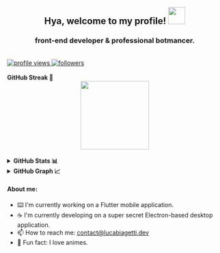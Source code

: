 <div align="center">
  <h2> Hya, welcome to my profile! <img src="https://media.tenor.com/images/1963c1bf2abc4950a12284148a81eb61/tenor.gif" height="40px"></h2>
  <h3> front-end developer & professional botmancer. </h3>
  <br />
</div>

<div>  
  <a href="https://github.com/isladot">
    <img src="https://komarev.com/ghpvc/?username=isladot" alt="profile views" />
  </a>
  <a href="https://github.com/isladot">
    <img src="https://img.shields.io/github/followers/isladot?label=Followers" alt="followers" />
  </a>
</div>
<br />
<b>GitHub Streak 🌸</b>
<div align="center">
  <img height="160px" src="http://github-readme-streak-stats.herokuapp.com?user=isladot&theme=material-palenight&hide_border=true" />
</div>
<br />
<details>
  <summary><b>GitHub Stats 📊</b></summary>
  <br />  
  <div align="center">
    <img height="160px" src="https://github-readme-stats.vercel.app/api?username=isladot&hide_border=true&hide_title=true&count_private=true&include_all_commits=true&show_icons=true&theme=material-palenight" />
    <img height="160px" src="https://github-readme-stats.vercel.app/api/top-langs/?username=isladot&hide=html&hide_title=true&hide_border=true&layout=compact&langs_count=8&theme=material-palenight" />
  </div>
</details>
<details>
  <summary><b>GitHub Graph 📈</b></summary>
  <br />  
  <div align="center">
    <img width="95%" src="https://activity-graph.herokuapp.com/graph?username=isladot&bg_color=292d3e&color=a6accd&line=89ddff&point=FFFFFF&hide_border=true" />
  </div>
</details>

<h4> About me: </h4>

- ⌨️ I'm currently working on a Flutter mobile application.
- ☕ I'm currently developing on a super secret Electron-based desktop application.
- 📫 How to reach me: contact@lucabiagetti.dev
- 🌸 Fun fact: I love animes.
